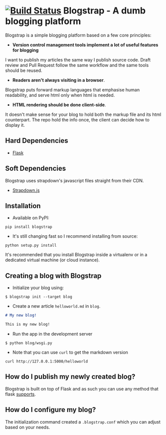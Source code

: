 [![Build Status](https://api.travis-ci.org/joehakimrahme/blogstrap.png)](https://api.travis-ci.org/joehakimrahme/blogstrap)
Blogstrap - A dumb blogging platform
====================================

Blogstrap is a simple blogging platform based on a few core principles:

* **Version control management tools implement a lot of useful features for
  blogging**

I want to publish my articles the same way I publish source code. Draft review
and Pull Request follow the same workflow and the same tools should be reused.

* **Readers aren't always visiting in a browser**.

Blogstrap puts forward markup languages that emphasise human readability, and
serve html only when html is needed.

* **HTML rendering should be done client-side**.

It doesn't make sense for your blog to hold both the markup file and its html
counterpart. The repo hold the info once, the client can decide how to display
it.


Hard Dependencies
-----------------

* [Flask](http://flask.pocoo.org/)

Soft Dependencies
-----------------
Blogstrap uses strapdown's javascript files straight from their CDN.

* [Strapdown.js](http://strapdownjs.com/)


Installation
------------

* Available on PyPI:

```
pip install blogstrap
```

* It's still changing fast so I recommend installing from source:

```
python setup.py install
```

It's recommended that you install Blogstrap inside a virtualenv or in a
dedicated virtual machine (or cloud instance).


Creating a blog with Blogstrap
-----------------------------

* Initialize your blog using:

```
$ blogstrap init --target blog
```

* Create a new article `helloworld.md` in `blog`.

```markdown
# My new blog!

This is my new blog!
```

* Run the app in the development server

```
$ python blog/wsgi.py
```

* Note that you can use `curl` to get the markdown version

```
curl http://127.0.0.1:5000/helloworld
```

How do I publish my newly created blog?
---------------------------------------

Blogstrap is built on top of Flask and as such you can use any
method that flask [supports](http://flask.pocoo.org/docs/0.10/deploying/).

How do I configure my blog?
---------------------------

The initialization command created a `.blogstrap.conf` which you can
adjust based on your needs.
